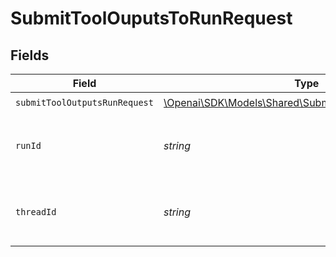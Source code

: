 # SubmitToolOuputsToRunRequest


## Fields

| Field                                                                                                       | Type                                                                                                        | Required                                                                                                    | Description                                                                                                 |
| ----------------------------------------------------------------------------------------------------------- | ----------------------------------------------------------------------------------------------------------- | ----------------------------------------------------------------------------------------------------------- | ----------------------------------------------------------------------------------------------------------- |
| `submitToolOutputsRunRequest`                                                                               | [\Openai\SDK\Models\Shared\SubmitToolOutputsRunRequest](../../Models/Shared/SubmitToolOutputsRunRequest.md) | :heavy_check_mark:                                                                                          | N/A                                                                                                         |
| `runId`                                                                                                     | *string*                                                                                                    | :heavy_check_mark:                                                                                          | The ID of the run that requires the tool output submission.                                                 |
| `threadId`                                                                                                  | *string*                                                                                                    | :heavy_check_mark:                                                                                          | The ID of the [thread](/docs/api-reference/threads) to which this run belongs.                              |